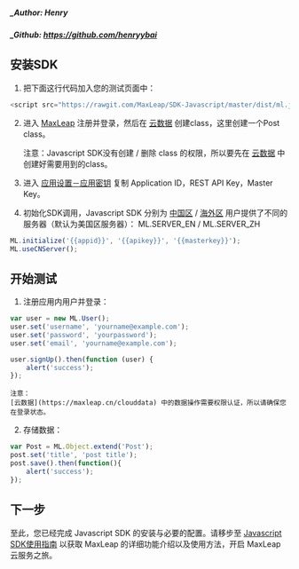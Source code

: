 ##### _Author: Henry
##### _Github: https://github.com/henryybai

## 安装SDK

1. 把下面这行代码加入您的测试页面中：

```javascript
<script src="https://rawgit.com/MaxLeap/SDK-Javascript/master/dist/ml.js"></script>
```

2. 进入 [MaxLeap](https://maxleap.cn) 注册并登录，然后在 [云数据](https://maxleap.cn/clouddata) 创建class，这里创建一个Post class。
	
	注意：Javascript SDK没有创建 / 删除 class 的权限，所以要先在 [云数据](https://maxleap.cn/clouddata) 中创建好需要用到的class。
	   

3. 进入 [应用设置－应用密钥](https://maxleap.cn/settings#application) 复制 Application ID，REST API Key，Master Key。
 
4. 初始化SDK调用，Javascript SDK 分别为 [中国区](https://maxleap.cn) / [海外区](https://maxleap.com) 用户提供了不同的服务器（默认为美国区服务器）： ML.SERVER_EN / ML.SERVER_ZH

```javascript
ML.initialize('{{appid}}', '{{apikey}}', '{{masterkey}}');
ML.useCNServer();
```

## 开始测试

1. 注册应用内用户并登录：

```javascript
var user = new ML.User();
user.set('username', 'yourname@example.com');
user.set('password', 'yourpassword');
user.set('email', 'yourname@example.com');

user.signUp().then(function (user) {
	alert('success');
});
```

	注意：
	[云数据](https://maxleap.cn/clouddata) 中的数据操作需要权限认证，所以请确保您在登录状态。

2.  存储数据：

```javascript
var Post = ML.Object.extend('Post');
post.set('title', 'post title');
post.save().then(function(){
	alert('success');
});
```
	
## 下一步

至此，您已经完成 Javascript SDK 的安装与必要的配置。请移步至 [Javascript SDK使用指南](ML_DOCS_GUIDE_LINK_PLACEHOLDER_JAVASCRIPT) 以获取 MaxLeap 的详细功能介绍以及使用方法，开启 MaxLeap 云服务之旅。	
	
